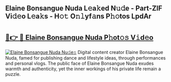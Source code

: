## Elaine Bonsangue Nuda L𝚎a𝚔ed N𝚞𝚍e - Part-ZlF Vi𝚍𝚎o L𝚎a𝚔s - H𝚘𝚝 O𝚗𝚕yf𝚊ns P𝚑𝚘tos LpdAr

# <h2><a href="http://kfbgu6p.oniu.top/?m=Elaine+Bonsangue+Nuda">🔗👉 🔴 Elaine Bonsangue Nuda P𝚑ot𝚘𝚜 V𝚒d𝚎o</a></h2>

[![Elaine Bonsangue Nuda Nu𝚍e𝚜](https://i.imgur.com/0qMVB7G.gif)](http://kfbgu6p.oniu.top/?m=Elaine+Bonsangue+Nuda)
Digital content creator Elaine Bonsangue Nuda, famed for publishing dance and lifestyle ideas, through performances and personal vlogs. The public face of Elaine Bonsangue Nuda exudes warmth and authenticity, yet the inner workings of his private life remain a puzzle.  
